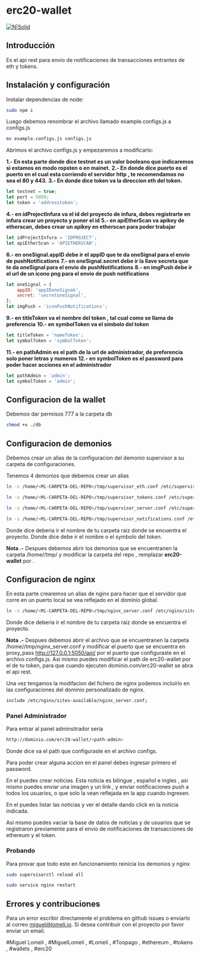 # erc20-wallet

[![N|Solid](https://lomeli.io/assets/img/logo.png)](https://lomeli.io)



## Introducción
Es el api rest para envio de notificaciones de transacciones entrantes de eth y tokens.

## Instalación y configuración

Instalar dependencias de node:

```bash
sudo npm i
```

Luego debemos renombrar el archivo llamado example.configs.js a configs.js

```bash
mv example.configs.js configs.js
```

Abrimos el archivo configs.js y empezaremos a modificarlo:

**1.- En esta parte donde dice testnet es un valor booleano que indicaremos si estamos en modo ropsten o en mainet.**
**2.- En donde dice puerto es el puerto en el cual esta corriendo el servidor http , te recomendamos no sea el 80 y 443.**
**3.- En donde dice token va la direccion eth del token.**

```js
let testnet = true;
let port = 5050;
let token = 'addresstoken';
```

**4.- en idProjectInfura va el id del proyecto de infura, debes registrarte en infura crear un proyecto y poner el id**
**5.- en apiEtherScan va apikey de etherscan, debes crear un apikey en etherscan para poder trabajar**

```js
let idProjectInfura = 'IDPROJECT';
let apiEtherScan = 'APIETHERSCAN';
```

**6.- en oneSignal.appID debe ir el appID que te da oneSignal para el envio de pushNotifications**
**7.- en oneSignal.secret debe ir la llave secreta que te da oneSignal para el envio de pushNotifications**
**8.- en imgPush debe ir el url de un icono png para el envio de push notifications**

```js
let oneSignal = {
    appID: 'appIDoneSignak',
    secret: 'secretoneSignal',
};
let imgPush = 'iconPushNotifications';
```

**9.- en titleToken va el nombre del token , tal cual como se llama de preferencia**
**10.- en symbolToken va el simbolo del token**

```js
let titleToken = 'nameToken';
let symbolToken = 'symbolToken';
```

**11.- en pathAdmin es el path de la url de administrador, de preferencia solo poner letras y numeros**
**12.- en symbolToken es el password para poder hacer acciones en el administrador**

```js
let pathAdmin = 'admin';
let symbolToken = 'admin';
```

## Configuracion de la wallet

Debemos dar permisos 777 a la carpeta db
```bash
chmod +x ./db
```


## Configuracion de demonios

Debemos crear un alias de la configuracion del demonio supervisor a su carpeta de configuraciones.

Tenemos 4 demonios que debemos crear un alias


```bash
ln -s /home/<Mi-CARPETA-DEL-REPO>/tmp/supervisor_eth.conf /etc/supervisor/conf.d/<NOMBRE-TOKEN>_eth.conf

ln -s /home/<Mi-CARPETA-DEL-REPO>/tmp/supervisor_tokens.conf /etc/supervisor/conf.d/<NOMBRE-TOKEN>_token.conf

ln -s /home/<Mi-CARPETA-DEL-REPO>/tmp/supervisor_server.conf /etc/supervisor/conf.d/<NOMBRE-TOKEN>_server.conf

ln -s /home/<Mi-CARPETA-DEL-REPO>/tmp/supervisor_notifications.conf /etc/supervisor/conf.d/<NOMBRE-TOKEN>_notifications.conf
```

Donde dice <Mi-CARPETA-DEL-REPO> deberia ir el nombre de tu carpeta raiz donde se encuentra el proyecto.
Donde dice <NOMBRE-TOKEN> debe ir el nombre o el symbolo del token.

**Nota .-** Despues debemos abrir los demonios que se encuentranen la carpeta /home/<Mi-CARPETA-DEL-REPO>/tmp/ y modificar la carpeta del repo , remplazar **erc20-wallet** por **<Mi-CARPETA-DEL-REPO>**.


## Configuracion de nginx

En esta parte crearemos un alias de nginx para hacer que el servidor que corre en un puerto local se vea reflejado en el dominio global.

```bash
ln -s /home/<Mi-CARPETA-DEL-REPO>/tmp/nginx_server.conf /etc/nginx/sites-available/nginx_server.conf
```

Donde dice <Mi-CARPETA-DEL-REPO> deberia ir el nombre de tu carpeta raiz donde se encuentra el proyecto.

**Nota .-** Despues debemos abrir el archivo que se encuentranen la carpeta /home/<Mi-CARPETA-DEL-REPO>/tmp/nginx_server.conf y modificar el puerto que se encuentra en proxy_pass http://127.0.0.1:5050/api/ por el puerto que configuraste en el archivo configs.js. Asi mismo puedes modificar el path de erc20-wallet por el de tu token, para que cuando ejecuten dominio.com/erc20-wallet se abra el api rest.


Una vez tengamos la modifacion del fichero de nginx podemos incluirlo en las configuraciones del dominio personalizado de nginx.

```bash
include /etc/nginx/sites-available/nginx_server.conf;
```

### Panel Administrador

Para entrar al panel adminsitrador seria 
```bash
http://dominio.com/erc20-wallet/<path-admin>
```
Donde dice <path-admin> va el path que configuraste en el archivo configs.

Para poder crear alguna accion en el panel debes ingresar primero el password.

En el puedes crear noticias. Esta noticia es bilingue , español e ingles , asi mismo puedes enviar una imagen y un link , y enviar notificaciones push a todos los usuarios, o que solo la vean reflejada en la app cuando ingresen.

En el puedes listar las noticias y ver el detalle dando click en la noticia indicada.

Asi mismo puedes vaciar la base de datos de noticias y de usuarios que se registraron previamente para el envio de notificaciones de transacciones de ethereum y el token.


### Probando

Para provar que todo este en funcionamiento reinicia los demonios y nginx
```bash
sudo supervisorctl reload all

sudo service nginx restart
```

## Errores y contribuciones

Para un error escribir directamente el problema en github issues o enviarlo
al correo miguel@lomeli.io. Si desea contribuir con el proyecto por favor enviar un email.

#Miguel Lomeli , #MiguelLomeli , #Lomeli , #Toopago , #ethereum , #tokens , #wallets , #erc20